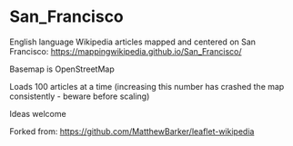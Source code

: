 # San_Francisco

English language Wikipedia articles mapped and centered on San Francisco: https://mappingwikipedia.github.io/San_Francisco/

Basemap is OpenStreetMap

Loads 100 articles at a time (increasing this number has crashed the map consistently - beware before scaling)

Ideas welcome

Forked from: https://github.com/MatthewBarker/leaflet-wikipedia

